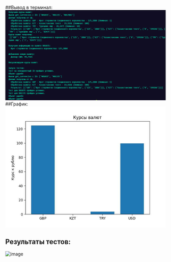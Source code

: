 ##Вывод в терминал:
![image](image.png)
##График:
![image](currencies.jpg)

## Результаты тестов:
![image](https://github.com/user-attachments/assets/82b28780-0d97-4543-abeb-d0c6c7cb67ff)
